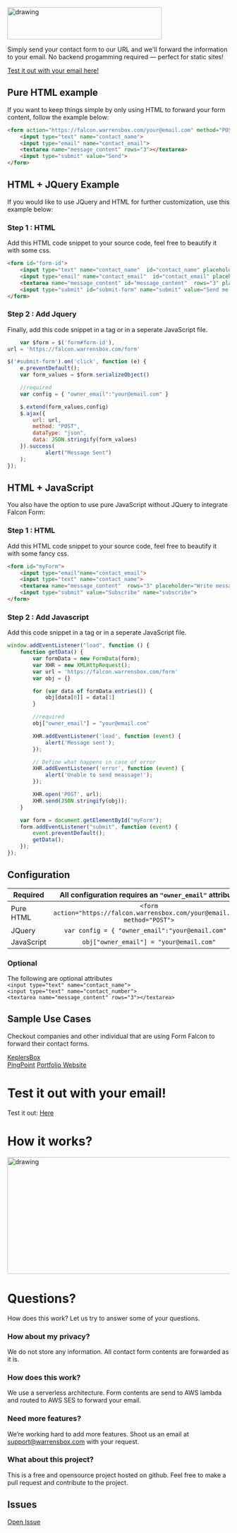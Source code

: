 
<img style="text-allign:center" src="https://s3.us-east-2.amazonaws.com/kepler-images/warrensbox/falcon_form/falcon-form_350.png" alt="drawing" width="350" height="73"/>

Simply send your contact form to our URL and we'll forward the information to your email.
No backend progamming required — perfect for static sites!

[Test it out with your email here!](http://falcon-form.warrensbox.com/#testit)

## Pure HTML example
If you want to keep things simple by only using HTML to forward your form content, follow the example below:
```html
<form action="https://falcon.warrensbox.com/your@email.com" method="POST">
    <input type="text" name="contact_name">
    <input type="email" name="contact_email">
    <textarea name="message_content" rows="3"></textarea>
    <input type="submit" value="Send">
</form>
```

## HTML + JQuery Example
If you would like to use JQuery and HTML for further customization, use this example below:
### Step 1 : HTML
Add this HTML code snippet to your source code, feel free to beautify it with some css.
```html
<form id="form-id">
    <input type="text" name="contact_name"  id="contact_name" placeholder="Enter name"> 
    <input type="email" name="contact_email"  id="contact_email" placeholder="Enter email" required>
    <textarea name="message_content" id="message_content"  rows="3" placeholder="Write message here"></textarea>
    <input type="submit" id="submit-form" name="submit" value="Send me more details" >
</form>  
```

### Step 2 : Add Jquery
Finally, add this code snippet in a <script></script> tag or in a seperate JavaScript file.
```javascript
    var $form = $('form#form-id'),
url = 'https://falcon.warrensbox.com/form'

$('#submit-form').on('click', function (e) {
    e.preventDefault();
    var form_values = $form.serializeObject()

    //required
    var config = { "owner_email":"your@email.com" } 

    $.extend(form_values,config)
    $.ajax({
        url: url,
        method: "POST",
        dataType: "json",
        data: JSON.stringify(form_values)
    }).success(
            alert("Message Sent")
    );
});
```

## HTML + JavaScript
You also have the option to use pure JavaScript without JQuery to integrate Falcon Form:
### Step 1 : HTML
Add this HTML code snippet to your source code, feel free to beautify it with some fancy css.
```html
<form id="myForm">
    <input type="email"name="contact_email">
    <input type="text" name="contact_name">
    <textarea name="message_content"  rows="3" placeholder="Write message here"></textarea>
    <input type="submit" value="Subscribe" name="subscribe">
</form>
```
### Step 2 : Add Javascript
Add this code snippet in a <script></script> tag or in a seperate JavaScript file.
```javascript
window.addEventListener("load", function () {
    function getData() {
        var formData = new FormData(form);
        var XHR = new XMLHttpRequest();
        var url = 'https://falcon.warrensbox.com/form'
        var obj = {}

        for (var data of formData.entries()) {
            obj[data[0]] = data[1]
        }

        //required
        obj["owner_email"] = "your@email.com"

        XHR.addEventListener('load', function (event) {
            alert('Message sent');
        });

        // Define what happens in case of error
        XHR.addEventListener('error', function (event) {
            alert('Unable to send meassage!');
        });

        XHR.open('POST', url);
        XHR.send(JSON.stringify(obj));
    }

    var form = document.getElementById("myForm");
    form.addEventListener("submit", function (event) {
        event.preventDefault();
        getData();
    });
});  
```                   

## Configuration
| Required   |  All configuration requires an `"owner_email"` attribute |   
|----------|:-------------:| 
| Pure HTML |  `<form action="https://falcon.warrensbox.com/your@email.com" method="POST">` |  
| JQuery |    `var config = { "owner_email":"your@email.com" }`   |  
| JavaScript | `obj["owner_email"] = "your@email.com"` |   


### Optional 
 
 The following are optional attributes   
 `<input type="text" name="contact_name">`   
`<input type="text" name="contact_number"> `      
 `<textarea name="message_content" rows="3"></textarea>`    

## Sample Use Cases

Checkout companies and other individual that are using Form Falcon to forward their contact forms.

[KeplersBox](https://www.keplersbox.com/)   
[PingPoint](https://d3egx0ry98r1q5.cloudfront.net/) 
[Portfolio Website](http://warren.veerasingam.com) 

# Test it out with your email!

Test it out: [Here](https://falcon.warrensbox.com/#testit)  

# How it works?

<img style="text-allign:center" src="https://s3.us-east-2.amazonaws.com/kepler-images/warrensbox/falcon_form/falcon-form-diagram.png" alt="drawing" width="800" height="265"/>

# Questions?
How does this work? Let us try to answer some of your questions.

### How about my privacy?
We do not store any information. All contact form contents are forwarded as it is.

### How does this work?
We use a serverless architecture. Form contents are send to AWS lambda and routed to AWS SES to forward your email.

### Need more features?
We’re working hard to add more features. Shoot us an email at support@warrensbox.com with your request.

### What about this project?
This is a free and opensource project hosted on github. Feel free to make a pull request and contribute to the project.

## Issues
[Open Issue](https://github.com/warrensbox/falcon-form/issues)